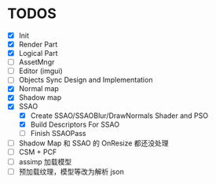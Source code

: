 # TODOS

- [x] Init
- [x] Render Part
- [x] Logical Part
- [ ] AssetMngr
- [ ] Editor (imgui)
- [ ] Objects Sync Design and Implementation
- [x] Normal map
- [x] Shadow map
- [x] SSAO
  - [x] Create SSAO/SSAOBlur/DrawNormals Shader and PSO
  - [x] Build Descriptors For SSAO
  - [ ] Finish SSAOPass
- [ ] Shadow Map 和 SSAO 的 OnResize 都还没处理
- [ ] CSM + PCF
- [ ] assimp 加载模型
- [ ] 预加载纹理，模型等改为解析 json
